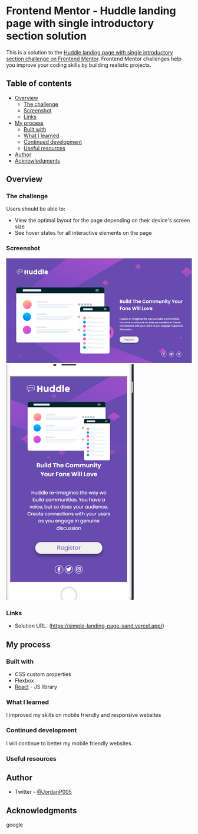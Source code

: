 # Frontend Mentor - Huddle landing page with single introductory section solution

This is a solution to the [Huddle landing page with single introductory section challenge on Frontend Mentor](https://www.frontendmentor.io/challenges/huddle-landing-page-with-a-single-introductory-section-B_2Wvxgi0). Frontend Mentor challenges help you improve your coding skills by building realistic projects.

## Table of contents

- [Overview](#overview)
  - [The challenge](#the-challenge)
  - [Screenshot](#screenshot)
  - [Links](#links)
- [My process](#my-process)
  - [Built with](#built-with)
  - [What I learned](#what-i-learned)
  - [Continued development](#continued-development)
  - [Useful resources](#useful-resources)
- [Author](#author)
- [Acknowledgments](#acknowledgments)

## Overview

### The challenge

Users should be able to:

- View the optimal layout for the page depending on their device's screen size
- See hover states for all interactive elements on the page

### Screenshot

![](./screenshots/landing.PNG)
![](./screenshots/landingm.PNG)

### Links

- Solution URL: (https://simple-landing-page-sand.vercel.app/)

## My process

### Built with

- CSS custom properties
- Flexbox
- [React](https://reactjs.org/) - JS library

### What I learned

I improved my skills on mobile friendly and responsive websites

### Continued development

I will continue to better my mobile friendly websites.

### Useful resources

## Author

- Twitter - [@JordanP005](https://www.twitter.com/JordanP005)

## Acknowledgments

google
